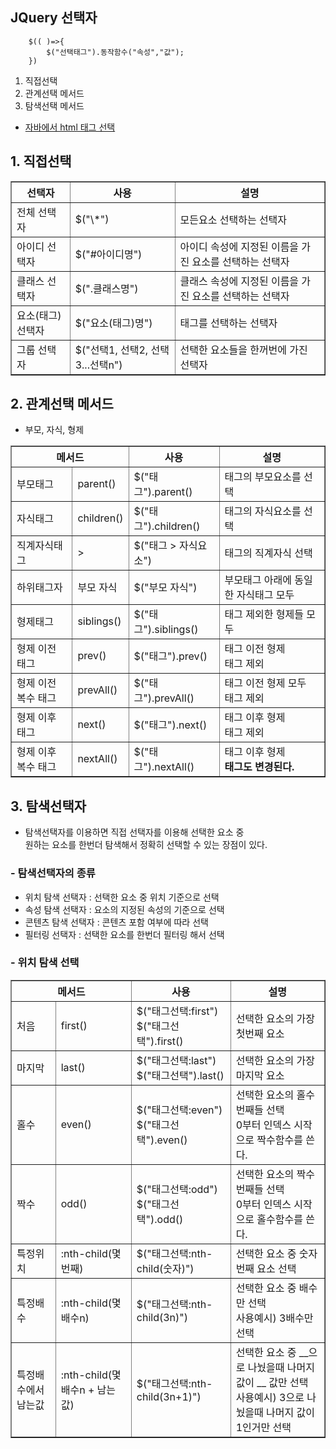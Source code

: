 ## JQuery 선택자

```
    $(( )=>{
        $("선택태그").동작함수("속성","값");
    })
```

1.  직접선택
2.  관계선택 메서드
3.  탐색선택 메서드
- [자바에서 html 태그 선택](https://github.com/hyeah0/SmartWeb_Contents_WebApplication_developer_class/blob/main/5_web/03_js/00_DOM/01_01_searchElement(tag).md)

## 1. 직접선택

<table border="1" cellspacing="0">
    <tr><th> 선택자 </th><th> 사용 </th><th> 설명 </th></tr>
    <tr><td> 전체 선택자   </td>    <td> $("\*")                     </td> <td> 모든요소 선택하는 선택자 </td></tr>
    <tr><td> 아이디 선택자  </td>    <td> $("#아이디명")                 </td> <td> 아이디 속성에 지정된 이름을 가진 요소를 선택하는 선택자</td></tr>
    <tr><td> 클래스 선택자 </td>     <td> $(".클래스명")                 </td> <td> 클래스 속성에 지정된 이름을 가진 요소를 선택하는 선택자</td></tr>
    <tr><td> 요소(태그) 선택자  </td> <td> $("요소(태그)명")              </td>  <td>태그를 선택하는 선택자 </td></tr>
    <tr><td> 그룹 선택자  </td>   <td> $("선택1, 선택2, 선택3...선택n") </td>   <td>선택한 요소들을 한꺼번에 가진 선택자   </td></tr>
</table>

## 2. 관계선택 메서드

- 부모, 자식, 형제

<table border="1" cellspacing="0">
    <tr><th colspan="2"> 메서드 </th><th> 사용 </th><th> 설명 </th></tr>
    <tr><td>부모태그  </td>   <td>parent() </td><td> $("태그").parent() </td><td> 태그의 부모요소를 선택 </td></tr>
    <tr><td>자식태그 </td>    <td>children() </td><td> $("태그").children() </td><td> 태그의 자식요소를 선택 </td></tr>
    <tr><td>직계자식태그 </td>  <td> > </td><td> $("태그 > 자식요소") </td><td> 태그의 직계자식 선택 </td></tr>
    <tr><td> 하위태그자</td>  <td> 부모 자식 </td><td> $("부모 자식") </td><td> 부모태그 아래에 동일한 자식태그 모두 </td></tr>
    <tr><td> 형제태그</td>    <td>siblings() </td><td> $("태그").siblings() </td><td> 태그 제외한 형제들 모두</tr>
    <tr><td>형제 이전 태그 </td>  <td>prev() </td><td> $("태그").prev() </td><td> 태그 이전 형제<br>태그 제외</td></tr> 
    <tr><td>형제 이전 복수 태그 </td><td>prevAll() </td><td> $("태그").prevAll() </td><td> 태그 이전 형제 모두 <br>태그 제외</td></tr>
    <tr><td> 형제 이후 태그 </td><td>next() </td><td> $("태그").next()</td><td> 태그 이후 형제 <br>태그 제외</td></tr>
    <tr><td> 형제 이후 복수 태그</td><td>nextAll() </td><td> $("태그").nextAll() </td><td> 태그 이후 형제 <br><b>태그도 변경된다. </td></tr>
</table>

## 3. 탐색선택자

- 탐색선택자를 이용하면 직접 선택자를 이용해 선택한 요소 중 <br>
  원하는 요소를 한번더 탐색해서 정확히 선택할 수 있는 장점이 있다.

### - 탐색선택자의 종류

- 위치 탐색 선택자 : 선택한 요소 중 위치 기준으로 선택
- 속성 탐색 선택자 : 요소의 지정된 속성의 기준으로 선택
- 콘텐츠 탐색 선택자 : 콘텐츠 포함 여부에 따라 선택
- 필터링 선택자 : 선택한 요소를 한번더 필터링 해서 선택

### - 위치 탐색 선택

<table border="1" cellspacing="0">
    <tr><th colspan="2"> 메서드 </th><th> 사용 </th><th> 설명 </th></tr>
    <tr><td> 처음   </td> <td> first()   </td> <td> $("태그선택:first") <br> $("태그선택").first()   </td> <td> 선택한 요소의 가장 첫번째 요소   </td></tr>
    <tr><td> 마지막   </td> <td> last()   </td> <td> $("태그선택:last") <br> $("태그선택").last()   </td> <td> 선택한 요소의 가장 마지막 요소   </td></tr>
    <tr><td> 홀수   </td> <td> even()   </td> <td>  $("태그선택:even") <br> $("태그선택").even()  </td> <td> 선택한 요소의 홀수번째들 선택 <br>0부터 인덱스 시작으로 짝수함수를 쓴다.   </td></tr>
    <tr><td> 짝수   </td> <td> odd()    </td> <td>  $("태그선택:odd") <br> $("태그선택").odd()  </td> <td> 선택한 요소의 짝수번째들 선택 <br>0부터 인덱스 시작으로 홀수함수를 쓴다.     </td></tr>
    <tr><td> 특정위치   </td> <td> :nth-child(몇번째)   </td> <td> $("태그선택:nth-child(숫자)")   </td> <td> 선택한 요소 중 숫자번째 요소 선택   </td></tr>
    <tr><td> 특정배수   </td> <td> :nth-child(몇배수n)    </td> <td> $("태그선택:nth-child(3n)")   </td> <td> 선택한 요소 중 배수만 선택 <br> 사용예시) 3배수만 선택    </td></tr>
    <tr><td> 특정배수에서 남는값   </td> <td>:nth-child(몇배수n + 남는값)     </td> <td>  $("태그선택:nth-child(3n+1)")   </td> <td> 선택한 요소 중 __으로 나눴을때 나머지값이 __ 값만 선택 <br>사용예시) 3으로 나눴을때 나머지 값이 1인거만 선택    </td></tr>
</table>
